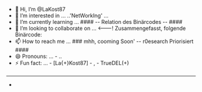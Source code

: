 - 👋 Hi, I’m @LaKost87
- 👀 I’m interested in ... ..'NetWorkIng' ...
- 🌱 I’m currently learning ... #### -- Relation des Binärcodes -- ####
- 💞️ I’m looking to collaborate on ... <---! Zusammengefasst, folgende Binärcode:
- 📫 How to reach me ... ### mhh, cooming Soon' -- r0esearch Priorisiert ####
- 😄 Pronouns: ... - ..
- ⚡ Fun fact: ... - [La{+}Kost87] - , - TrueDEL(+) 
  ####                                                ####






<!---
LaKost87/LaKost87 is a ✨ special ✨ repository because its `README.md` (this file) appears on your GitHub profile.
You can click the Preview link to take a look at your changes.
--->
--- 
<!-- 
 - ![ClipWindowsGIF](https://github.com/user-attachments/assets/936e4fb8-d5f3-4d88-9fb8-fee5fe542960)
 #### Noch am Gucken  #### 
---  
 
<!-- #####  01000100 01100101 01110010 00100000 01010100 01101111 01100100 00100000 01101001 01110011 01110100 00100000 01110010 01100101 01101100 01100001 01110100 01101001 01110110  ##### --->
 - 

 
